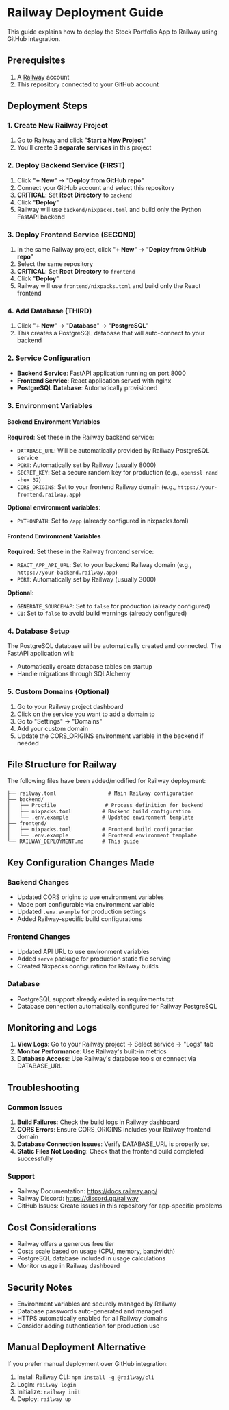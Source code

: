 # Railway Deployment Guide

This guide explains how to deploy the Stock Portfolio App to Railway using GitHub integration.

## Prerequisites

1. A [Railway](https://railway.app/) account
2. This repository connected to your GitHub account

## Deployment Steps

### 1. Create New Railway Project

1. Go to [Railway](https://railway.app/) and click "**Start a New Project**"
2. You'll create **3 separate services** in this project

### 2. Deploy Backend Service (FIRST)

1. Click "**+ New**" → "**Deploy from GitHub repo**"
2. Connect your GitHub account and select this repository  
3. **CRITICAL**: Set **Root Directory** to `backend` 
4. Click "**Deploy**"
5. Railway will use `backend/nixpacks.toml` and build only the Python FastAPI backend

### 3. Deploy Frontend Service (SECOND)

1. In the same Railway project, click "**+ New**" → "**Deploy from GitHub repo**" 
2. Select the same repository
3. **CRITICAL**: Set **Root Directory** to `frontend`
4. Click "**Deploy**" 
5. Railway will use `frontend/nixpacks.toml` and build only the React frontend

### 4. Add Database (THIRD)

1. Click "**+ New**" → "**Database**" → "**PostgreSQL**"
2. This creates a PostgreSQL database that will auto-connect to your backend

### 2. Service Configuration

- **Backend Service**: FastAPI application running on port 8000
- **Frontend Service**: React application served with nginx  
- **PostgreSQL Database**: Automatically provisioned

### 3. Environment Variables

#### Backend Environment Variables
**Required**: Set these in the Railway backend service:
- `DATABASE_URL`: Will be automatically provided by Railway PostgreSQL service
- `PORT`: Automatically set by Railway (usually 8000)
- `SECRET_KEY`: Set a secure random key for production (e.g., `openssl rand -hex 32`)
- `CORS_ORIGINS`: Set to your frontend Railway domain (e.g., `https://your-frontend.railway.app`)

**Optional environment variables**:
- `PYTHONPATH`: Set to `/app` (already configured in nixpacks.toml)

#### Frontend Environment Variables  
**Required**: Set these in the Railway frontend service:
- `REACT_APP_API_URL`: Set to your backend Railway domain (e.g., `https://your-backend.railway.app`)
- `PORT`: Automatically set by Railway (usually 3000)

**Optional**:
- `GENERATE_SOURCEMAP`: Set to `false` for production (already configured)
- `CI`: Set to `false` to avoid build warnings (already configured)

### 4. Database Setup

The PostgreSQL database will be automatically created and connected. The FastAPI application will:
- Automatically create database tables on startup
- Handle migrations through SQLAlchemy

### 5. Custom Domains (Optional)

1. Go to your Railway project dashboard
2. Click on the service you want to add a domain to
3. Go to "Settings" → "Domains"
4. Add your custom domain
5. Update the CORS_ORIGINS environment variable in the backend if needed

## File Structure for Railway

The following files have been added/modified for Railway deployment:

```
├── railway.toml                 # Main Railway configuration
├── backend/
│   ├── Procfile                # Process definition for backend
│   ├── nixpacks.toml          # Backend build configuration
│   └── .env.example           # Updated environment template
├── frontend/
│   ├── nixpacks.toml          # Frontend build configuration
│   └── .env.example           # Frontend environment template
└── RAILWAY_DEPLOYMENT.md      # This guide
```

## Key Configuration Changes Made

### Backend Changes
- Updated CORS origins to use environment variables
- Made port configurable via environment variable
- Updated `.env.example` for production settings
- Added Railway-specific build configurations

### Frontend Changes  
- Updated API URL to use environment variables
- Added `serve` package for production static file serving
- Created Nixpacks configuration for Railway builds

### Database
- PostgreSQL support already existed in requirements.txt
- Database connection automatically configured for Railway PostgreSQL

## Monitoring and Logs

1. **View Logs**: Go to your Railway project → Select service → "Logs" tab
2. **Monitor Performance**: Use Railway's built-in metrics
3. **Database Access**: Use Railway's database tools or connect via DATABASE_URL

## Troubleshooting

### Common Issues

1. **Build Failures**: Check the build logs in Railway dashboard
2. **CORS Errors**: Ensure CORS_ORIGINS includes your Railway frontend domain
3. **Database Connection Issues**: Verify DATABASE_URL is properly set
4. **Static Files Not Loading**: Check that the frontend build completed successfully

### Support

- Railway Documentation: https://docs.railway.app/
- Railway Discord: https://discord.gg/railway
- GitHub Issues: Create issues in this repository for app-specific problems

## Cost Considerations

- Railway offers a generous free tier
- Costs scale based on usage (CPU, memory, bandwidth)
- PostgreSQL database included in usage calculations
- Monitor usage in Railway dashboard

## Security Notes

- Environment variables are securely managed by Railway
- Database passwords auto-generated and managed
- HTTPS automatically enabled for all Railway domains
- Consider adding authentication for production use

## Manual Deployment Alternative

If you prefer manual deployment over GitHub integration:

1. Install Railway CLI: `npm install -g @railway/cli`
2. Login: `railway login`  
3. Initialize: `railway init`
4. Deploy: `railway up`